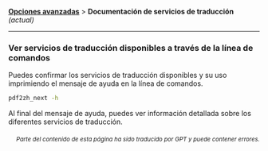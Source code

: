 [**Opciones avanzadas**](./introduction.md) > **Documentación de servicios de traducción** _(actual)_

---

### Ver servicios de traducción disponibles a través de la línea de comandos

Puedes confirmar los servicios de traducción disponibles y su uso imprimiendo el mensaje de ayuda en la línea de comandos.

```bash
pdf2zh_next -h
```

Al final del mensaje de ayuda, puedes ver información detallada sobre los diferentes servicios de traducción.

<div align="right"> 
<h6><small>Parte del contenido de esta página ha sido traducido por GPT y puede contener errores.</small></h6>